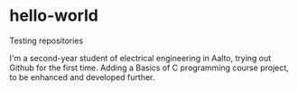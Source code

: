 # hello-world
Testing repositories

I'm a second-year student of electrical engineering in Aalto, trying out Github for the first time.
Adding a Basics of C programming course project, to be enhanced and developed further.
